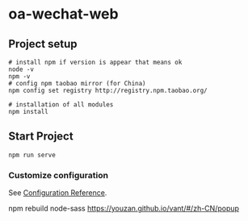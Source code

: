 # oa-wechat-web

## Project setup

```shell
# install npm if version is appear that means ok
node -v
npm -v
# config npm taobao mirror (for China)
npm config set registry http://registry.npm.taobao.org/

# installation of all modules
npm install
```

## Start Project

```shell
npm run serve
```

### Customize configuration

See [Configuration Reference](https://cli.vuejs.org/config/).

npm rebuild node-sass
https://youzan.github.io/vant/#/zh-CN/popup
